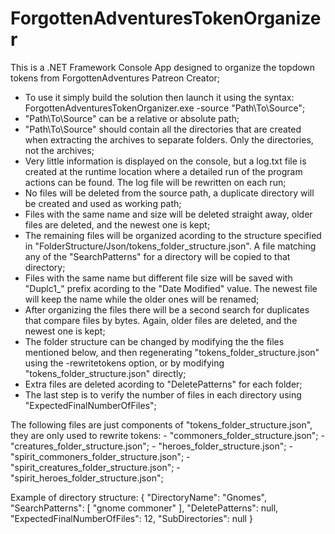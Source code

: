# ForgottenAdventuresTokenOrganizer
This is a .NET Framework Console App designed to organize the topdown tokens from ForgottenAdventures Patreon Creator;
- To use it simply build the solution then launch it using the syntax: ForgottenAdventuresTokenOrganizer.exe -source "Path\To\Source";
- "Path\To\Source" can be a relative or absolute path;
- "Path\To\Source" should contain all the directories that are created when extracting the archives to separate folders. Only the directories, not the archives;
- Very little information is displayed on the console, but a log.txt file is created at the runtime location where a detailed run of the program actions can be found. The log file will be rewritten on each run;
- No files will be deleted from the source path, a duplicate directory will be created and used as working path;
- Files with the same name and size will be deleted straight away, older files are deleted, and the newest one is kept;
- The remaining files will be organized acording to the structure specified in "FolderStructure/Json/tokens_folder_structure.json". A file matching any of the "SearchPatterns" for a directory will be copied to that directory;
- Files with the same name but different file size will be saved with "Duplc1_" prefix acording to the "Date Modified" value. The newest file will keep the name while the older ones will be renamed;
- After organizing the files there will be a second search for duplicates that compare files by bytes. Again, older files are deleted, and the newest one is kept;
- The folder structure can be changed by modifying the the files mentioned below, and then regenerating "tokens_folder_structure.json" using the -rewritetokens option, or by modifying "tokens_folder_structure.json" directly;
- Extra files are deleted acording to "DeletePatterns" for each folder;
- The last step is to verify the number of files in each directory using "ExpectedFinalNumberOfFiles";

The following files are just components of "tokens_folder_structure.json", they are only used to rewrite tokens:
    - "commoners_folder_structure.json";
    - "creatures_folder_structure.json";
    - "heroes_folder_structure.json";
    - "spirit_commoners_folder_structure.json";
    - "spirit_creatures_folder_structure.json";
    - "spirit_heroes_folder_structure.json";
      
Example of directory structure:
{
  "DirectoryName": "Gnomes",
  "SearchPatterns": [
    "gnome commoner"
  ],
  "DeletePatterns": null,
  "ExpectedFinalNumberOfFiles": 12,
  "SubDirectories": null
}
